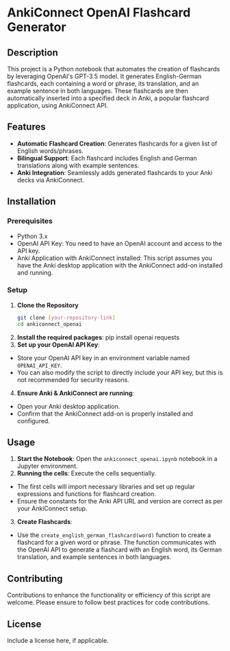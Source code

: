 # AnkiConnect OpenAI Flashcard Generator

## Description
This project is a Python notebook that automates the creation of flashcards by leveraging OpenAI's GPT-3.5 model. It generates English-German flashcards, each containing a word or phrase, its translation, and an example sentence in both languages. These flashcards are then automatically inserted into a specified deck in Anki, a popular flashcard application, using AnkiConnect API.

## Features
- **Automatic Flashcard Creation**: Generates flashcards for a given list of English words/phrases.
- **Bilingual Support**: Each flashcard includes English and German translations along with example sentences.
- **Anki Integration**: Seamlessly adds generated flashcards to your Anki decks via AnkiConnect.

## Installation

### Prerequisites
- Python 3.x
- OpenAI API Key: You need to have an OpenAI account and access to the API key.
- Anki Application with AnkiConnect installed: This script assumes you have the Anki desktop application with the AnkiConnect add-on installed and running.

### Setup
1. **Clone the Repository**
   ```bash
   git clone [your-repository-link]
   cd ankiconnect_openai
2. **Install the required packages**:
   pip install openai requests
3. **Set up your OpenAI API Key**:
- Store your OpenAI API key in an environment variable named `OPENAI_API_KEY`.
- You can also modify the script to directly include your API key, but this is not recommended for security reasons.

4. **Ensure Anki & AnkiConnect are running**:
- Open your Anki desktop application.
- Confirm that the AnkiConnect add-on is properly installed and configured.

## Usage
1. **Start the Notebook**: Open the `ankiconnect_openai.ipynb` notebook in a Jupyter environment.
2. **Running the cells**: Execute the cells sequentially.
- The first cells will import necessary libraries and set up regular expressions and functions for flashcard creation.
- Ensure the constants for the Anki API URL and version are correct as per your AnkiConnect setup.

3. **Create Flashcards**:
- Use the `create_english_german_flashcard(word)` function to create a flashcard for a given word or phrase. The function communicates with the OpenAI API to generate a flashcard with an English word, its German translation, and example sentences in both languages.

## Contributing
Contributions to enhance the functionality or efficiency of this script are welcome. Please ensure to follow best practices for code contributions.

## License
Include a license here, if applicable.

